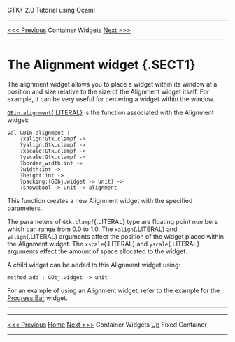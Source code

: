   GTK+ 2.0 Tutorial using Ocaml
  ------------------------------- ------------------- ---------------------------
  [\<\<\< Previous](c1436.html)   Container Widgets   [Next \>\>\>](x1473.html)

* * * * *

The Alignment widget {.SECT1}
====================

The alignment widget allows you to place a widget within its window at a
position and size relative to the size of the Alignment widget itself.
For example, it can be very useful for centering a widget within the
window.

[`GBin.alignment`{.LITERAL}](http://lablgtk.forge.ocamlcore.org/refdoc/GBin.html#VALalignment)
is the function associated with the Alignment widget:

~~~~ {.PROGRAMLISTING}
val GBin.alignment :
    ?xalign:Gtk.clampf ->
    ?yalign:Gtk.clampf ->
    ?xscale:Gtk.clampf ->
    ?yscale:Gtk.clampf ->
    ?border_width:int ->
    ?width:int ->
    ?height:int ->
    ?packing:(GObj.widget -> unit) ->
    ?show:bool -> unit -> alignment
~~~~

This function creates a new Alignment widget with the specified
parameters.

The parameters of `Gtk.clampf`{.LITERAL} type are floating point numbers
which can range from 0.0 to 1.0. The `xalign`{.LITERAL} and
`yalign`{.LITERAL} arguments affect the position of the widget placed
within the Alignment widget. The `xscale`{.LITERAL} and
`yscale`{.LITERAL} arguments effect the amount of space allocated to the
widget.

A child widget can be added to this Alignment widget using:

~~~~ {.PROGRAMLISTING}
method add : GObj.widget -> unit
~~~~

For an example of using an Alignment widget, refer to the example for
the [Progress Bar](x1039.html) widget.

* * * * *

  ------------------------------- -------------------- ---------------------------
  [\<\<\< Previous](c1436.html)   [Home](book1.html)   [Next \>\>\>](x1473.html)
  Container Widgets               [Up](c1436.html)     Fixed Container
  ------------------------------- -------------------- ---------------------------


